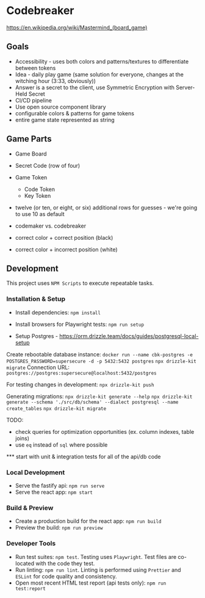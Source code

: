 # Codebreaker

https://en.wikipedia.org/wiki/Mastermind_(board_game)

## Goals

- Accessibility - uses both colors and patterns/textures to differentiate between tokens
- Idea - daily play game (same solution for everyone, changes at the witching hour (3:33, obviously))
- Answer is a secret to the client, use Symmetric Encryption with Server-Held Secret
- CI/CD pipeline
- Use open source component library
- configurable colors & patterns for game tokens
- entire game state represented as string

## Game Parts

- Game Board
- Secret Code (row of four)
- Game Token
  - Code Token
  - Key Token
- twelve (or ten, or eight, or six) additional rows for guesses - we're going to use 10 as default

- codemaker vs. codebreaker

- correct color + correct position (black)
- correct color + incorrect position (white)

## Development

This project uses `NPM Scripts` to execute repeatable tasks.

### Installation & Setup

- Install dependencies: `npm install`
- Install browsers for Playwright tests: `npm run setup`

- Setup Postgres - https://orm.drizzle.team/docs/guides/postgresql-local-setup


Create rebootable database instance: `docker run --name cbk-postgres -e POSTGRES_PASSWORD=supersecure -d -p 5432:5432 postgres`
`npx drizzle-kit migrate`
Connection URL: `postgres://postgres:supersecure@localhost:5432/postgres`


For testing changes in development: `npx drizzle-kit push`

Generating migrations:
`npx drizzle-kit generate --help`
`npx drizzle-kit generate --schema './src/db/schema' --dialect postgresql --name create_tables`
`npx drizzle-kit migrate`

TODO:
- check queries for optimization opportunities (ex. column indexes, table joins)
- use `eq` instead of `sql` where possible

*** start with unit & integration tests for all of the api/db code

### Local Development

- Serve the fastify api: `npm run serve`
- Serve the react app: `npm start`

### Build & Preview

- Create a production build for the react app: `npm run build`
- Preview the build: `npm run preview`

### Developer Tools

- Run test suites: `npm test`. Testing uses `Playwright`. Test files are co-located with the code they test.
- Run linting: `npm run lint`. Linting is performed using `Prettier` and `ESLint` for code quality and consistency.
- Open most recent HTML test report (api tests only): `npm run test:report`
